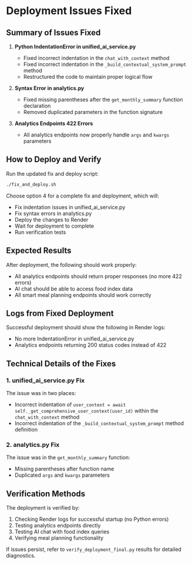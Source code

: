 # Deployment Issues Fixed

## Summary of Issues Fixed

1. **Python IndentationError in unified_ai_service.py**
   - Fixed incorrect indentation in the `chat_with_context` method
   - Fixed incorrect indentation in the `_build_contextual_system_prompt` method
   - Restructured the code to maintain proper logical flow

2. **Syntax Error in analytics.py**
   - Fixed missing parentheses after the `get_monthly_summary` function declaration
   - Removed duplicated parameters in the function signature

3. **Analytics Endpoints 422 Errors**
   - All analytics endpoints now properly handle `args` and `kwargs` parameters

## How to Deploy and Verify

Run the updated fix and deploy script:

```bash
./fix_and_deploy.sh
```

Choose option 4 for a complete fix and deployment, which will:
- Fix indentation issues in unified_ai_service.py
- Fix syntax errors in analytics.py
- Deploy the changes to Render
- Wait for deployment to complete
- Run verification tests

## Expected Results

After deployment, the following should work properly:
- All analytics endpoints should return proper responses (no more 422 errors)
- AI chat should be able to access food index data
- All smart meal planning endpoints should work correctly

## Logs from Fixed Deployment

Successful deployment should show the following in Render logs:
- No more IndentationError in unified_ai_service.py
- Analytics endpoints returning 200 status codes instead of 422

## Technical Details of the Fixes

### 1. unified_ai_service.py Fix

The issue was in two places:
- Incorrect indentation of `user_context = await self._get_comprehensive_user_context(user_id)` within the `chat_with_context` method
- Incorrect indentation of the `_build_contextual_system_prompt` method definition

### 2. analytics.py Fix

The issue was in the `get_monthly_summary` function:
- Missing parentheses after function name
- Duplicated `args` and `kwargs` parameters

## Verification Methods

The deployment is verified by:
1. Checking Render logs for successful startup (no Python errors)
2. Testing analytics endpoints directly
3. Testing AI chat with food index queries
4. Verifying meal planning functionality

If issues persist, refer to `verify_deployment_final.py` results for detailed diagnostics.
